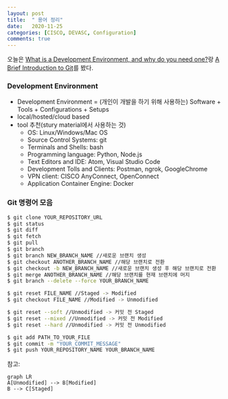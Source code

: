 ```yaml
---
layout: post
title:  " 용어 정리"
date:   2020-11-25
categories: [CISCO, DEVASC, Configuration]
comments: true
---
```


오늘은 [What is a Development Environment, and why do you need one?][1]랑 [A Brief Introduction to Git][2]를 봤다.   

### Development Environment   
* Development Environment = (개인이 개발을 하기 위해 사용하는) Software + Tools + Configurations + Setups   
* local/hosted/cloud based   
* tool 추천(stury material에서 사용하는 것)
	* OS: Linux/Windows/Mac OS
	* Source Control Systems: git
	* Terminals and Shells: bash
	* Programming language: Python, Node.js
	* Text Editors and IDE: Atom, Visual Studio Code
	* Development Tolls and Clients: Postman, ngrok, GoogleChrome
	* VPN client: CISCO AnyConnect, OpenConnect
	* Application Container Engine: Docker   

### Git 명령어 모음
```sh
$ git clone YOUR_REPOSITORY_URL
$ git status
$ git diff
$ git fetch
$ git pull
$ git branch
$ git branch NEW_BRANCH_NAME //새로운 브랜치 생성
$ git checkout ANOTHER_BRANCH_NAME //해당 브랜치로 전환
$ git checkout -b NEW_BRANCH_NAME //새로운 브랜치 생성 후 해당 브랜치로 전환
$ git merge ANOTHER_BRANCH_NAME //해당 브랜치를 현재 브랜치에 머지
$ git branch --delete --force YOUR_BRANCH_NAME

$ git reset FILE_NAME //Staged -> Modified
$ git checkout FILE_NAME //Modified -> Unmodified

$ git reset --soft //Unmodified -> 커밋 전 Staged
$ git reset --mixed //Unmodified -> 커밋 전 Modified
$ git reset --hard //Unmodified -> 커밋 전 Unmodified

$ git add PATH_TO_YOUR_FILE
$ git commit -m "YOUR_COMMIT_MESSAGE"
$ git push YOUR_REPOSITORY_NAME YOUR_BRANCH_NAME

```

참고:
```mermaid
graph LR
A[Unmodified] --> B[Modified]
B --> C[Staged]
```

[1]: https://developer.cisco.com/learning/lab/dev-what/step/1
[2]: https://developer.cisco.com/learning/lab/git-basic-workflows/step/1
